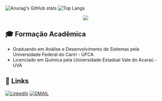 ###
![Anurag's GitHub stats](https://github-readme-stats.vercel.app/api?username=fcoeliesio&show_icons=true&theme=transparent)
![Top Langs](https://github-readme-stats.vercel.app/api/top-langs/?username=fcoeliesio&layout=compact)

<p align="center">
  <a href="https://skillicons.dev">
    <img src="https://skillicons.dev/icons?i=linux,python,java,bash,c,figma" />
  </a>
</p>

## 🎓 Formação Acadêmica
- Graduando em Análise e Desenvolvimento de Sistemas pela Universidade Federal do Cariri - UFCA
- Licenciado em Química pela Universidade Estadual Vale do Acaraú - UVA

## 🔗 Links 
[![LinkedIn](https://img.shields.io/badge/linkedin-%230077B5.svg?style=for-the-badge&logo=linkedin&logoColor=white)](https://www.linkedin.com/in/fcoeliesio/)
[![GMAIL](https://img.shields.io/badge/-Gmail-%23333?style=for-the-badge&logo=gmail&logoColor=white)](mailto:fcoeliesio@gmail.com)


